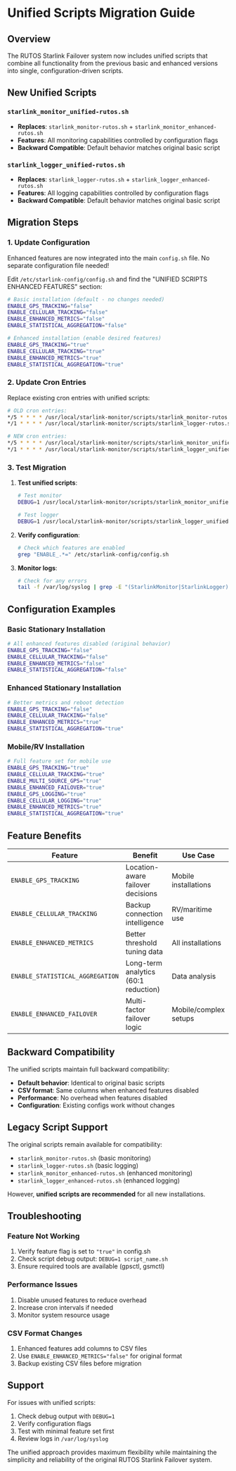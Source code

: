 # Unified Scripts Migration Guide

<!-- Version: 2.7.0 - Auto-updated documentation -->

## Overview

The RUTOS Starlink Failover system now includes unified scripts that combine all functionality from the
previous basic and enhanced versions into single, configuration-driven scripts.

## New Unified Scripts

### `starlink_monitor_unified-rutos.sh`

- **Replaces**: `starlink_monitor-rutos.sh` + `starlink_monitor_enhanced-rutos.sh`
- **Features**: All monitoring capabilities controlled by configuration flags
- **Backward Compatible**: Default behavior matches original basic script

### `starlink_logger_unified-rutos.sh`

- **Replaces**: `starlink_logger-rutos.sh` + `starlink_logger_enhanced-rutos.sh`
- **Features**: All logging capabilities controlled by configuration flags
- **Backward Compatible**: Default behavior matches original basic script

## Migration Steps

### 1. Update Configuration

Enhanced features are now integrated into the main `config.sh` file. No separate configuration file needed!

Edit `/etc/starlink-config/config.sh` and find the "UNIFIED SCRIPTS ENHANCED FEATURES" section:

```bash
# Basic installation (default - no changes needed)
ENABLE_GPS_TRACKING="false"
ENABLE_CELLULAR_TRACKING="false"
ENABLE_ENHANCED_METRICS="false"
ENABLE_STATISTICAL_AGGREGATION="false"

# Enhanced installation (enable desired features)
ENABLE_GPS_TRACKING="true"
ENABLE_CELLULAR_TRACKING="true"
ENABLE_ENHANCED_METRICS="true"
ENABLE_STATISTICAL_AGGREGATION="true"
```

### 2. Update Cron Entries

Replace existing cron entries with unified scripts:

```bash
# OLD cron entries:
*/5 * * * * /usr/local/starlink-monitor/scripts/starlink_monitor-rutos.sh
*/1 * * * * /usr/local/starlink-monitor/scripts/starlink_logger-rutos.sh

# NEW cron entries:
*/5 * * * * /usr/local/starlink-monitor/scripts/starlink_monitor_unified-rutos.sh
*/1 * * * * /usr/local/starlink-monitor/scripts/starlink_logger_unified-rutos.sh
```

### 3. Test Migration

1. **Test unified scripts**:

   ```bash
   # Test monitor
   DEBUG=1 /usr/local/starlink-monitor/scripts/starlink_monitor_unified-rutos.sh

   # Test logger
   DEBUG=1 /usr/local/starlink-monitor/scripts/starlink_logger_unified-rutos.sh
   ```

2. **Verify configuration**:

   ```bash
   # Check which features are enabled
   grep "ENABLE_.*=" /etc/starlink-config/config.sh
   ```

3. **Monitor logs**:

   ```bash
   # Check for any errors
   tail -f /var/log/syslog | grep -E "(StarlinkMonitor|StarlinkLogger)"
   ```

## Configuration Examples

### Basic Stationary Installation

```bash
# All enhanced features disabled (original behavior)
ENABLE_GPS_TRACKING="false"
ENABLE_CELLULAR_TRACKING="false"
ENABLE_ENHANCED_METRICS="false"
ENABLE_STATISTICAL_AGGREGATION="false"
```

### Enhanced Stationary Installation

```bash
# Better metrics and reboot detection
ENABLE_GPS_TRACKING="false"
ENABLE_CELLULAR_TRACKING="false"
ENABLE_ENHANCED_METRICS="true"
ENABLE_STATISTICAL_AGGREGATION="true"
```

### Mobile/RV Installation

```bash
# Full feature set for mobile use
ENABLE_GPS_TRACKING="true"
ENABLE_CELLULAR_TRACKING="true"
ENABLE_MULTI_SOURCE_GPS="true"
ENABLE_ENHANCED_FAILOVER="true"
ENABLE_GPS_LOGGING="true"
ENABLE_CELLULAR_LOGGING="true"
ENABLE_ENHANCED_METRICS="true"
ENABLE_STATISTICAL_AGGREGATION="true"
```

## Feature Benefits

| Feature                          | Benefit                              | Use Case              |
| -------------------------------- | ------------------------------------ | --------------------- |
| `ENABLE_GPS_TRACKING`            | Location-aware failover decisions    | Mobile installations  |
| `ENABLE_CELLULAR_TRACKING`       | Backup connection intelligence       | RV/maritime use       |
| `ENABLE_ENHANCED_METRICS`        | Better threshold tuning data         | All installations     |
| `ENABLE_STATISTICAL_AGGREGATION` | Long-term analytics (60:1 reduction) | Data analysis         |
| `ENABLE_ENHANCED_FAILOVER`       | Multi-factor failover logic          | Mobile/complex setups |

## Backward Compatibility

The unified scripts maintain full backward compatibility:

- **Default behavior**: Identical to original basic scripts
- **CSV format**: Same columns when enhanced features disabled
- **Performance**: No overhead when features disabled
- **Configuration**: Existing configs work without changes

## Legacy Script Support

The original scripts remain available for compatibility:

- `starlink_monitor-rutos.sh` (basic monitoring)
- `starlink_logger-rutos.sh` (basic logging)
- `starlink_monitor_enhanced-rutos.sh` (enhanced monitoring)
- `starlink_logger_enhanced-rutos.sh` (enhanced logging)

However, **unified scripts are recommended** for all new installations.

## Troubleshooting

### Feature Not Working

1. Verify feature flag is set to `"true"` in config.sh
2. Check script debug output: `DEBUG=1 script_name.sh`
3. Ensure required tools are available (gpsctl, gsmctl)

### Performance Issues

1. Disable unused features to reduce overhead
2. Increase cron intervals if needed
3. Monitor system resource usage

### CSV Format Changes

1. Enhanced features add columns to CSV files
2. Use `ENABLE_ENHANCED_METRICS="false"` for original format
3. Backup existing CSV files before migration

## Support

For issues with unified scripts:

1. Check debug output with `DEBUG=1`
2. Verify configuration flags
3. Test with minimal feature set first
4. Review logs in `/var/log/syslog`

The unified approach provides maximum flexibility while maintaining the simplicity and reliability of the
original RUTOS Starlink Failover system.
